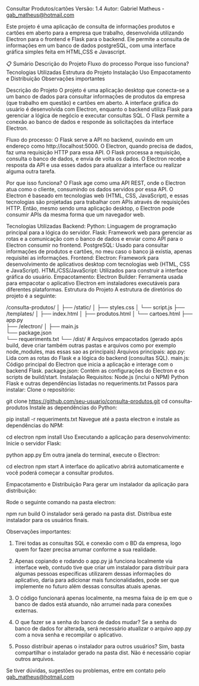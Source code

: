 Consultar Produtos/cartões
Versão: 1.4
Autor: Gabriel Matheus - gab_matheus@hotmail.com

Este projeto é uma aplicação de consulta de informações produtos e cartões em aberto para a empresa que trabalho, desenvolvida utilizando Electron para o frontend e Flask para o backend. Ele permite a consulta de informações em um banco de dados postgreSQL, com uma interface gráfica simples feita em HTML,CSS e Javascript.

📋 Sumário
Descrição do Projeto
Fluxo do processo
Porque isso funciona?
Tecnologias Utilizadas
Estrutura do Projeto
Instalação
Uso
Empacotamento e Distribuição
Observações importantes

Descrição do Projeto
O projeto é uma aplicação desktop que conecta-se a um banco de dados para consultar informações de produtos da empresa (que trabalho em questão) e cartões em aberto. A interface gráfica do usuário é desenvolvida com Electron, enquanto o backend utiliza Flask para gerenciar a lógica de negócio e executar consultas SQL. O Flask permite a conexão ao banco de dados e responde às solicitações da interface Electron.

Fluxo do processo:
O Flask serve a API no backend, ouvindo em um endereço como http://localhost:5000.
O Electron, quando precisa de dados, faz uma requisição HTTP para essa API.
O Flask processa a requisição, consulta o banco de dados, e envia de volta os dados.
O Electron recebe a resposta da API e usa esses dados para atualizar a interface ou realizar alguma outra tarefa.

Por que isso funciona?
O Flask age como uma API REST, onde o Electron atua como o cliente, consumindo os dados servidos por essa API.
O Electron é baseado em tecnologias web (HTML, CSS, JavaScript), e essas tecnologias são projetadas para trabalhar com APIs através de requisições HTTP. Então, mesmo sendo uma aplicação desktop, o Electron pode consumir APIs da mesma forma que um navegador web.

Tecnologias Utilizadas
Backend:
Python: Linguagem de programação principal para a lógica do servidor.
Flask: Framework web para gerenciar as rotas e a comunicação com o banco de dados e enviar como API para o Electron consumir no frontend.
PostgreSQL: Usado para consultar informações de produtos e cartões, no meu caso o banco já existia, apenas requisitei as informações.
Frontend:
Electron: Framework para desenvolvimento de aplicativos desktop com tecnologias web (HTML, CSS e JavaScript).
HTML/CSS/JavaScript: Utilizados para construir a interface gráfica do usuário.
Empacotamento:
Electron Builder: Ferramenta usada para empacotar o aplicativo Electron em instaladores executáveis para diferentes plataformas.
Estrutura do Projeto
A estrutura de diretórios do projeto é a seguinte:

/consulta-produtos/
│
├── /static/
│   ├── styles.css
│   └── script.js
├── /templates/
│   ├── index.html
│   ├── produtos.html
│   └── cartoes.html
├── app.py                   
├── /electron/ 
│   ├── main.js           
└── package.json     
└── requeriments.txt
└── /dist/             # Arquivos empacotados (gerado após build, deve criar também outras pastas e arquivos como por exemplo node_modules, mas essas sao as principais)
Arquivos principais:
app.py: Lida com as rotas do Flask e a lógica do backend (consultas SQL).
main.js: Código principal do Electron que inicia a aplicação e interage com o backend Flask.
package.json: Contém as configurações do Electron e os scripts de build/start.
Instalação
Requisitos:
Node.js (inclui o NPM)
Python
Flask e outras dependências listadas no requeriments.txt
Passos para instalar:
Clone o repositório:

git clone https://github.com/seu-usuario/consulta-produtos.git
cd consulta-produtos
Instale as dependências do Python:

pip install -r requeriments.txt
Navegue até a pasta electron e instale as dependências do NPM:

cd electron
npm install
Uso
Executando a aplicação para desenvolvimento:
Inicie o servidor Flask:

python app.py
Em outra janela do terminal, execute o Electron:

cd electron
npm start
A interface do aplicativo abrirá automaticamente e você poderá começar a consultar produtos.

Empacotamento e Distribuição
Para gerar um instalador da aplicação para distribuição:

Rode o seguinte comando na pasta electron:

npm run build
O instalador será gerado na pasta dist. Distribua este instalador para os usuários finais.

Observações importantes: 
1. Tirei todas as consultas SQL e conexão com o BD da empresa, logo quem for fazer precisa arrumar conforme a sua realidade.

2. Apenas copiando e rodando o app.py já funciona localmente via interface web, contudo tive que criar um instalador para distribuir para algumas pessoas específicas utilizarem dessas informações do aplicativo, daria para adicionar mais funcionalidades, pode ser que implemente no futuro além dessas consultas atuais apenas.

3. O código funcionará apenas localmente, na mesma faixa de ip em que o banco de dados está atuando, não arrumei nada para conexões externas. 
   
4. O que fazer se a senha do banco de dados mudar?
Se a senha do banco de dados for alterada, será necessário atualizar o arquivo app.py com a nova senha e recompilar o aplicativo.

5. Posso distribuir apenas o instalador para outros usuários?
Sim, basta compartilhar o instalador gerado na pasta dist. Não é necessário copiar outros arquivos.

Se tiver dúvidas, sugestões ou problemas, entre em contato pelo gab_matheus@hotmail.com
